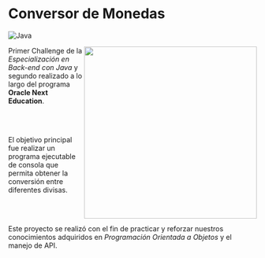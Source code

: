 # Conversor de Monedas

![Java](https://img.shields.io/badge/java-%23ED8B00.svg?style=for-the-badge&logo=java&logoColor=white)

<img align ="right" height="350" src="https://media.giphy.com/media/v1.Y2lkPTc5MGI3NjExM2c1YTEwbWtsOG14ZGNqOWFocHR6b3J1dmNkbzhiMzJwYmpzbnJydiZlcD12MV9pbnRlcm5hbF9naWZfYnlfaWQmY3Q9cw/N4h9A9o5TcWmjdQZVJ/giphy.gif"/>

Primer Challenge de la *Especialización en Back-end con Java* y segundo realizado a lo largo del programa **Oracle Next Education**.

<br>
<br>

El objetivo principal fue realizar un programa ejecutable de consola que permita obtener la conversión entre diferentes divisas.

<br>
<br>

Este proyecto se realizó con el fin de practicar y reforzar nuestros conocimientos adquiridos en *Programación Orientada a Objetos* y el manejo de API. 

<br>
<br>
